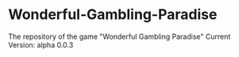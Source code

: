 # Wonderful-Gambling-Paradise
The repository of the game "Wonderful Gambling Paradise"
Current Version: alpha 0.0.3
